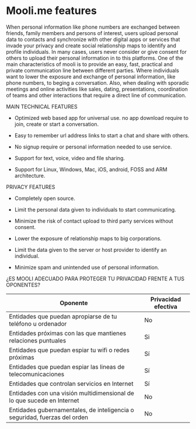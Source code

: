 # Mooli.me features

When personal information like phone numbers are exchanged between friends, family members and persons of interest, users upload personal data to contacts and synchronize with other digital apps or services that invade your privacy and create social relationship maps to identify and profile individuals. In many cases, users never consider or give consent for others to upload their personal information in to this platforms. One of the main characteristics of mooli is to provide an easy, fast, practical and private communication line between different parties. Where individuals want to lower the exposure and exchange of personal information, like phone numbers, to beging a conversation. Also, when dealing with sporadic meetings and online activities like sales, dating, presentations, coordination of teams and other interactions that require a direct line of communication.


MAIN TECHNICAL FEATURES

- Optimized web based app for universal use. no app download require to join, create or start a conversation.

- Easy to remember url address links to start a chat and share with others.

- No signup require or personal information needed to use service.

- Support for text, voice, video and file sharing. 

- Support for Linux, Windows, Mac, iOS, android, FOSS and ARM architecture.


PRIVACY FEATURES

- Completely open source.

- Limit the personal data given to individuals to start communicating.

- Minimize the risk of contact upload to third party services without consent.

- Lower the exposure of relationship maps to big corporations.

- Limit the data given to the server or host provider to identify an individual.

- Minimize spam and unintended use of personal information.

¿ES MOOLI ADECUADO PARA PROTEGER TU PRIVACIDAD FRENTE A TUS OPONENTES?

| Oponente | Privacidad efectiva |
|-|-|
| Entidades que puedan apropiarse de tu teléfono u ordenador | No |
| Entidades próximas con las que mantienes relaciones puntuales | Si |
| Entidades que puedan espiar tu wifi o redes próximas | Sí |
| Entidades que puedan espiar las lineas de telecomunicaciones | Sí |
| Entidades que controlan servicios en Internet | Sí |
| Entidades con una visión multidimensional de lo que sucede en Internet | No |
| Entidades gubernamentales, de inteligencia o seguridad, fuerzas del orden | No |